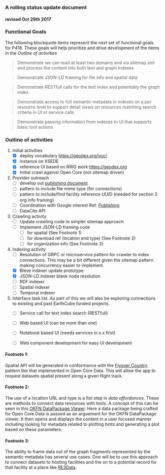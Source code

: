 ### A rolling status update document
#### revised Oct 29th 2017 


### Functional Goals
The following blockquote items represent the next set of functional 
goals for P418.  These goals will help prioritize and drive development
of the items in the *Outline of activities*


> Demonstrate we can read at least two domains and via sitemap.xml and process 
> the content into both text and graph indexes

> Demonstrate JSON-LD framing for file info and spatial data

> Demonstrate RESTfull calls for the text index and potentially the graph index

> Demonstrate access to full semantic metadata in indexes on a per resource level to 
> support detail views on resources matching search criteria in UI or service calls

> Demonstrate passing information from indexes to UI that supports basic tool actions


### Outline of activities

1. Initial activities
    - [x]  deploy vocabulary  https://geodex.org/voc/ 
    - [x]  instance on XSEDE 
    - [x]  reference UI based on RWG work   https://geodex.org  
    - [x]  Initial crawl against Open Core (not sitemap driven)
1. Provider outreach
     - [ ] develop out [publishing document](https://github.com/earthcubearchitecture-project418/p418Docs/blob/master/publishing.md)
     - [ ] pattern to include file mime type (for connections)
     - [ ] pattern to include/find facility reference UUID (needed for section 3 org info framing)
     - [ ] Coordination with Google interest Ref: [Publishing](https://github.com/earthcubearchitecture-project418/p418Docs/blob/master/publishing.md)
     - [ ] DataCite API
1. Crawling activity
    - [ ] Update crawling code to simpler sitemap approach
    - [ ] Implement JSON-LD framing code 
        - [ ] for spatial (See Footnote 1)
        - [ ] for download ref (location and type) (See Footnote 2)
        - [ ] for organization info (See Footnote 3) 
1. Indexing activity
    - [ ] Resolution of GRPC or microservice pattern for crawler to index connections.  This 
    may be a bit different given the sitemap pattern making concurrency easier to implement. 
    - [x] Bleve indexer update  prototype
    - [x] JSON-LD indexer blank node resolution
    - [ ] RDF indexer
    - [ ] Spatial indexer
    - [ ] Temporal indexer
1. Interface task list.  As part of this we will also be exploring connections to existing and 
past EarthCube funded projects. 
    - [ ] Service call for text index search (RESTfull)
    - [ ] Web based UI (can be more than one)
    - [ ] Notebook based UI (needs services in x.x first)
    - [ ] Web component development for easy UI development




#### Footnote 1:
Spatial API will be generated in conformance with the [Flyover Country](http://fc.umn.edu/) pattern
like that implemented in Open Core Data.  This will allow the app to request datasets spatial 
present along a given flight track.


#### Footnote 2:
The use of a location URL and type is a fist step in *data affordances*.  These are methods to 
connect data resources with tools.   A concept of this can be seen in this
[OKFN DataPackage Viewer](http://data.okfn.org/tools/view?url=https%3A%2F%2Fraw.githubusercontent.com%2FOpenCoreData%2FocdGarden%2Fmaster%2Ffrictionlessdata%2FfdpDemo%2Fdatapackage.json).  Here a data package being crafted for Open Core Data is passed as an 
arguement for the OKFN DataPackage viewer.  It then opens and displays the content in a user focused manner
including looking for metadata related to plotting hints and generating a plot based on these parameters.

#### Footnote 3:
The ability to frame data out of the graph fragments represented by the semantic metadata 
has several use cases.   One will be to use this approach to connect datasets to hosting facilities and 
the on to a potential record for that facility at a place like [RE3Data](http://re3data.org).


